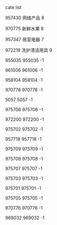 cate list

957430 网络产品 8

970775 新鲜水果 8

957347 居室电器 7

972219 洗护清洁用具 9

955035 955035 -1

961006 961006 -1

958104 958104 -1

970778 970778 -1

5057 5057 -1

975706 975706 -1

972200 972200 -1

975702 975702 -1

957718 957718 -1

975709 975709 -1

975708 975708 -1

975707 975707 -1

975703 975703 -1

975701 975701 -1

975705 975705 -1

970776 970776 -1

969032 969032 -1

